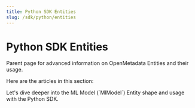 ```yaml
---
title: Python SDK Entities
slug: /sdk/python/entities
---
```


# Python SDK Entities

Parent page for advanced information on OpenMetadata Entities and their usage.

Here are the articles in this section:

<InlineCalloutContainer>
  <InlineCallout
    color="violet-70"
    icon="model_training"
    bold="ML Model"
    href="sdk/python/entities/ml-model"
  >
    Let's dive deeper into the ML Model (`MlModel`) Entity shape and usage with the Python SDK.
  </InlineCallout>
</InlineCalloutContainer>